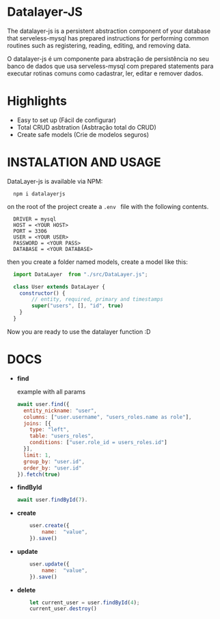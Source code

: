 # Datalayer-JS
The datalayer-js is a persistent abstraction component of your database that serveless-mysql has prepared instructions for performing common routines such as registering, reading, editing, and removing data.

O datalayer-js é um componente para abstração de persistência no seu banco de dados que usa serveless-mysql com prepared statements para executar rotinas comuns como cadastrar, ler, editar e remover dados.

# Highlights
- Easy to set up (Fácil de configurar)
- Total CRUD asbtration (Asbtração total do CRUD)
- Create safe models (Crie de modelos seguros)

# INSTALATION AND USAGE
DataLayer-js is available via NPM: 

```
  npm i datalayerjs
```

on the root of the project create a `` .env  `` file with the following contents.
```.env
  DRIVER = mysql
  HOST = <YOUR HOST>
  PORT = 3306
  USER = <YOUR USER>
  PASSWORD = <YOUR PASS>
  DATABASE = <YOUR DATABASE>
```
then you create a folder named models, create a model like this:

```javascript
  import DataLayer  from "./src/DataLayer.js";

  class User extends DataLayer {
    constructor() {
        // entity, required, primary and timestamps
        super("users", [], "id", true)
    }
  }
```
Now you are ready to use the datalayer function :D

# DOCS

- **find**
  
  example with all params
  ```javascript
  await user.find({ 
    entity_nickname: "user",
    columns: ["user.username", "users_roles.name as role"],
    joins: [{
      type: "left",
      table: "users_roles",
      conditions: ["user.role_id = users_roles.id"]
    }],
    limit: 1,
    group_by: "user.id",
    order_by: "user.id"
  }).fetch(true)
  ```

- **findById**
	```javascript
	await user.findById(7).
	```
- **create**
	```javascript
		user.create({
			name:  "value",
		}).save()
	```
- **update**
	```javascript
		user.update({
			name:  "value",
		}).save()
	```
- **delete**
	```javascript
		let current_user = user.findById(4);
		current_user.destroy()
	```